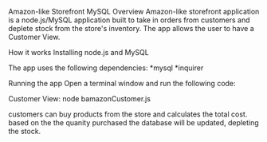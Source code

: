 Amazon-like Storefront MySQL
Overview
Amazon-like storefront application is a node.js/MySQL application built to take in orders from customers and deplete stock from the store's inventory. The app allows the user to have a Customer View.

How it works
Installing
node.js and MySQL

The app uses the following dependencies: *mysql *inquirer

Running the app
Open a terminal window and run the following code:

Customer View: node bamazonCustomer.js

customers can buy products from the store and calculates the total cost.
based on the the quanity purchased the database will be updated, depleting the stock.
